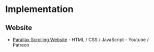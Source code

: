 # Implementation
## Website
* [Parallax Scrolling Website](https://www.youtube.com/watch?v=1wfeqDyMUx4) - HTML / CSS / JavaScript - Youtube / Patreon